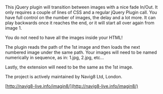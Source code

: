 This jQuery plugin will transition between images with a nice fade In/Out. It only requires a couple of lines of CSS and a regular jQuery Plugin call. You have full control on the number of images, the delay and a lot more. It can play backwards once it reaches the end, or it will start all over again from image 1.

You do not need to have all the images inside your HTML!

The plugin reads the path of the 1st image and then loads the next numbered image under the same path. Your images will need to be named numerically in sequence, as in: 1.jpg, 2.jpg, etc...

Lastly, the extension will need to be the same as the 1st image.

The project is actively maintained by Navig8 Ltd, London.

[http://navig8-live.info/imagin8/](http://navig8-live.info/imagin8/)